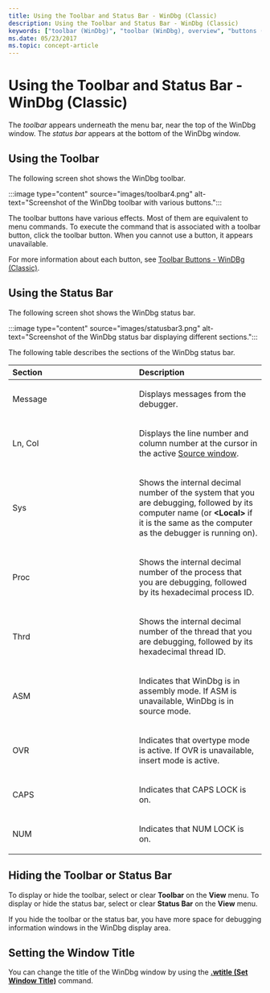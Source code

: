 ```yaml
---
title: Using the Toolbar and Status Bar - WinDbg (Classic)
description: Using the Toolbar and Status Bar - WinDbg (Classic)
keywords: ["toolbar (WinDbg)", "toolbar (WinDbg), overview", "buttons (WinDbg Toolbar)", "buttons (WinDbg Toolbar), overview", "status bar", "status bar, overview", "WinDbg, toolbar", "WinDbg, status bar", "WinDbg, buttons"]
ms.date: 05/23/2017
ms.topic: concept-article
---
```


# Using the Toolbar and Status Bar - WinDbg (Classic)

The *toolbar* appears underneath the menu bar, near the top of the WinDbg window. The *status bar* appears at the bottom of the WinDbg window.

## Using the Toolbar

The following screen shot shows the WinDbg toolbar.

:::image type="content" source="images/toolbar4.png" alt-text="Screenshot of the WinDbg toolbar with various buttons.":::

The toolbar buttons have various effects. Most of them are equivalent to menu commands. To execute the command that is associated with a toolbar button, click the toolbar button. When you cannot use a button, it appears unavailable.

For more information about each button, see [Toolbar Buttons - WinDBg (Classic)](toolbar-buttons.md).

## Using the Status Bar

The following screen shot shows the WinDbg status bar.

:::image type="content" source="images/statusbar3.png" alt-text="Screenshot of the WinDbg status bar displaying different sections.":::

The following table describes the sections of the WinDbg status bar.

<table>
<colgroup>
<col width="50%" />
<col width="50%" />
</colgroup>
<thead>
<tr class="header">
<th align="left">Section</th>
<th align="left">Description</th>
</tr>
</thead>
<tbody>
<tr class="odd">
<td align="left"><p>Message</p></td>
<td align="left"><p>Displays messages from the debugger.</p></td>
</tr>
<tr class="even">
<td align="left"><p>Ln, Col</p></td>
<td align="left"><p>Displays the line number and column number at the cursor in the active <a href="source-window.md" data-raw-source="[Source window](source-window.md)">Source window</a>.</p></td>
</tr>
<tr class="odd">
<td align="left"><p>Sys</p></td>
<td align="left"><p>Shows the internal decimal number of the system that you are debugging, followed by its computer name (or <strong>&lt;Local&gt;</strong> if it is the same as the computer as the debugger is running on).</p></td>
</tr>
<tr class="even">
<td align="left"><p>Proc</p></td>
<td align="left"><p>Shows the internal decimal number of the process that you are debugging, followed by its hexadecimal process ID.</p></td>
</tr>
<tr class="odd">
<td align="left"><p>Thrd</p></td>
<td align="left"><p>Shows the internal decimal number of the thread that you are debugging, followed by its hexadecimal thread ID.</p></td>
</tr>
<tr class="even">
<td align="left"><p>ASM</p></td>
<td align="left"><p>Indicates that WinDbg is in assembly mode. If ASM is unavailable, WinDbg is in source mode.</p></td>
</tr>
<tr class="odd">
<td align="left"><p>OVR</p></td>
<td align="left"><p>Indicates that overtype mode is active. If OVR is unavailable, insert mode is active.</p></td>
</tr>
<tr class="even">
<td align="left"><p>CAPS</p></td>
<td align="left"><p>Indicates that CAPS LOCK is on.</p></td>
</tr>
<tr class="odd">
<td align="left"><p>NUM</p></td>
<td align="left"><p>Indicates that NUM LOCK is on.</p></td>
</tr>
</tbody>
</table>

## Hiding the Toolbar or Status Bar

To display or hide the toolbar, select or clear **Toolbar** on the **View** menu. To display or hide the status bar, select or clear **Status Bar** on the **View** menu.

If you hide the toolbar or the status bar, you have more space for debugging information windows in the WinDbg display area.

## Setting the Window Title

You can change the title of the WinDbg window by using the [**.wtitle (Set Window Title)**](../debuggercmds/-wtitle--set-window-title-.md) command.
